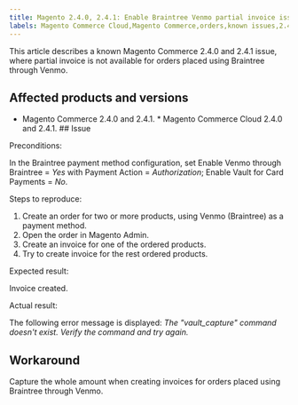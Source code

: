 ```yaml
---
title: Magento 2.4.0, 2.4.1: Enable Braintree Venmo partial invoice issue
labels: Magento Commerce Cloud,Magento Commerce,orders,known issues,2.4.0,Braintree,Venmo,partial invoice,2.4.1
---
```


This article describes a known Magento Commerce 2.4.0 and 2.4.1 issue, where partial invoice is not available for orders placed using Braintree through Venmo. 

## Affected products and versions 

* Magento Commerce 2.4.0 and 2.4.1. * Magento Commerce Cloud 2.4.0 and 2.4.1. ## Issue

Preconditions:

In the Braintree payment method configuration, set Enable Venmo through Braintree = _Yes_ with Payment Action = _Authorization_; Enable Vault for Card Payments = _No_. 

Steps to reproduce:

1. Create an order for two or more products, using Venmo (Braintree) as a payment method.
1. Open the order in Magento Admin. 
1. Create an invoice for one of the ordered products.
1. Try to create invoice for the rest ordered products.

Expected result:

Invoice created.

Actual result:

The following error message is displayed: _The "vault\_capture" command doesn't exist. Verify the command and try again._

## Workaround  

Capture the whole amount when creating invoices for orders placed using Braintree through Venmo.